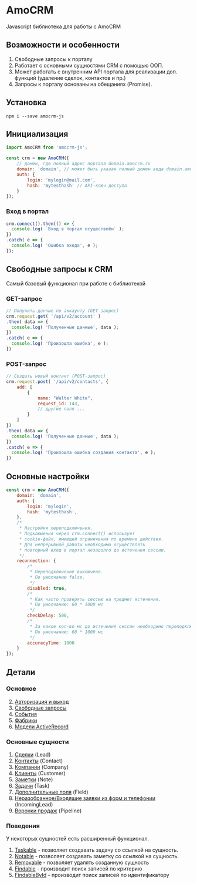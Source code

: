 # AmoCRM
Javascript библиотека для работы с AmoCRM

## Возможности и особенности

1. Свободные запросы к порталу
2. Работает с основными сущностями CRM с помощью ООП.
3. Может работать с внутренним API портала для реализации доп. функций 
(удаление сделок, контактов и пр.)
4. Запросы к порталу основаны на обещаниях (Promise).

## Установка

```
npm i --save amocrm-js
```

## Инициализация
 
```js
import AmoCRM from 'amocrm-js';

const crm = new AmoCRM({
    // домен, где полный адрес портала domain.amocrm.ru
    domain: 'domain', // может быть указан полный домен вида domain.amocrm.ru, domain.amocrm.com
    auth: {
        login: 'mylogin@mail.com',
        hash: 'mytesthash' // API-ключ доступа
    }
});
```

### Вход в портал

```js
crm.connect().then(() => {
  console.log( `Вход в портал осуществлён` );
})
.catch( e => {
  console.log( 'Ошибка входа', e );
});
```

## Свободные запросы к CRM

Самый базовый функционал при работе с библиотекой

### GET-запрос

```js
// Получить данные по аккаунту (GET-запрос)
crm.request.get( '/api/v2/account' )
.then( data => {
  console.log( 'Полученные данные', data );
})
.catch( e => {
  console.log( 'Произошла ошибка', e );
})
```

### POST-запрос

```js
// Создать новый контакт (POST-запрос)
crm.request.post( '/api/v2/contacts', {
    add: [
        {
            name: "Walter White",
            request_id: 143,
            // другие поля ...
        }
    ]
})
.then( data => {
  console.log( 'Полученные данные', data );
})
.catch( e => {
  console.log( 'Произошла ошибка создания контакта', e );
})
```

## Основные настройки

```javascript
const crm = new AmoCRM({
    domain: 'domain',
    auth: {
        login: 'mylogin',
        hash: 'mytesthash',
    },
    /*
     * Настройки переподключения.
     * Подклюыения через crm.connect() использует
     * cookie-файл, имеющий ограничения по времени действия.
     * Для непрерывной работы необходимо осуществлять
     * повторный вход в портал незадолго до истечения сессии.
     */
    reconnection: {
        /*
         * Переподключение выключено. 
         * По умолчанию false,
         */
        disabled: true,
        /* 
         * Как часто проверять сессию на предмет истечения. 
         * По умолчанию: 60 * 1000 мс
         */
        checkDelay: 500,
        /* 
         * За какое кол-во мс до истечения сессии необходимо переподключиться. 
         * По умолчанию: 60 * 1000 мс
         */
        accuracyTime: 1000
    }
});
```

## Детали

### Основное

2. [Авторизация и выход](./docs/auth.md)
3. [Свободные запросы](./docs/requests.md)
4. [События](./docs/events.md)
5. [Фабрики](./docs/factories.md)
6. [Модели ActiveRecord](./docs/activeRecords.md)

### Основные сущности

1. [Сделки](./docs/entities/leads.md) (Lead)
2. [Контакты](./docs/entities/contacts.md) (Contact)
3. [Компании](./docs/entities/companies.md) (Company)
4. [Клиенты](./docs/entities/customers.md) (Customer)
5. [Заметки](./docs/entities/notes.md) (Note)
6. [Задачи](./docs/entities/tasks.md) (Task)
7. [Дополнительные поля](./docs/entities/fields.md) (Field)
8. [Неразобранное/Входящие заявки из форм и телефонии](./docs/entities/incomingLeads.md) (IncomingLead)
9. [Воронки продаж](./docs/entities/pipelines.md) (Pipeline)

### Поведения

У некоторых сущностей есть расширенный функционал.

1. [Taskable](./docs/behaviors/taskable.md) - позволяет создавать задачу со ссылкой на сущность.
2. [Notable](./docs/behaviors/notable.md) - позволяет создавать заметку со ссылкой на сущность.
3. [Removable](./docs/behaviors/removable.md) - позволяет удалять созданную сущность
4. [Findable](./docs/behaviors/findable.md) - производит поиск записей по критерию
5. [FindableById](./docs/behaviors/findableById.md) - производит поиск записей по идентификатору
